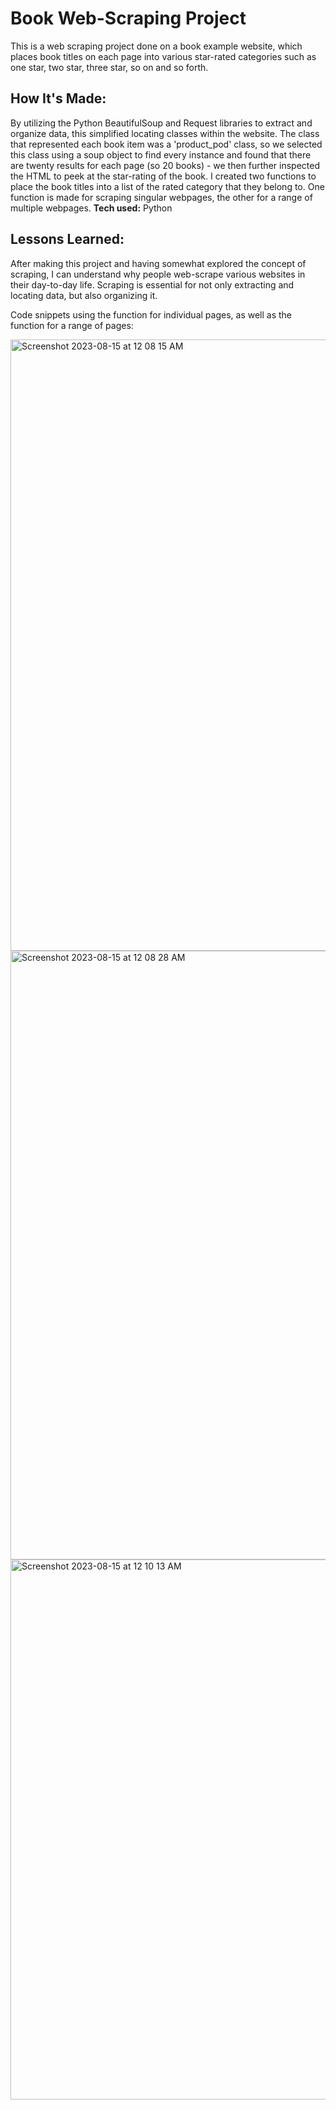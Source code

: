 # Book Web-Scraping Project
This is a web scraping project done on a book example website, which places book titles on each page into various star-rated categories such as one star, two star, three star, so on and so forth. 


## How It's Made:
By utilizing the Python BeautifulSoup and Request libraries to extract and organize data, this simplified locating classes within the 
website. The class that represented each book item was a 'product_pod' class, so we selected this class using a soup object to find every instance and found that there are twenty results for each page (so 20 books) - we then further inspected the HTML to peek at the star-rating of the book. I created two functions to place the book titles into a list of the rated category that they belong to. One function is made for scraping singular webpages, the other for a range of multiple webpages.
**Tech used:** Python

## Lessons Learned:
After making this project and having somewhat explored the concept of scraping, I can understand why people web-scrape various websites in their day-to-day life. Scraping is essential for not only extracting and locating data, but also organizing it.


Code snippets using the function for individual pages, as well as the function for a range of pages:

<img width="978" alt="Screenshot 2023-08-15 at 12 08 15 AM" src="https://github.com/shamshasan0/Python/assets/105460072/8c224199-6eaa-48f2-8890-5fa25a3a2b05">

<img width="974" alt="Screenshot 2023-08-15 at 12 08 28 AM" src="https://github.com/shamshasan0/Python/assets/105460072/f6a19a21-d9b3-43f1-a773-00540332de26">

<img width="864" alt="Screenshot 2023-08-15 at 12 10 13 AM" src="https://github.com/shamshasan0/Python/assets/105460072/5e73f1a6-55a9-41fa-9eb2-2217cddba0a7">
